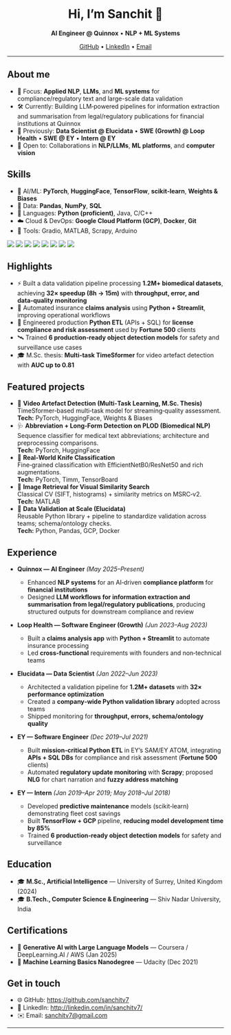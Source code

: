 <!-- Profile Header -->
<h1 align="center">Hi, I’m Sanchit <span>👋</span></h1>
<p align="center">
  <b>AI Engineer @ Quinnox</b> • <b>NLP + ML Systems</b><br/>
</p>

<!-- Quick Links -->
<p align="center">
  <a href="https://github.com/sanchitv7">GitHub</a> •
  <a href="http://linkedin.com/in/sanchitv7/">LinkedIn</a> •
  <a href="mailto:sanchitv7@gmail.com">Email</a>
</p>

---

## About me
- 🔎 Focus: **Applied NLP**, **LLMs**, and **ML systems** for compliance/regulatory text and large-scale data validation
- 🛠️ Currently: Building LLM‑powered pipelines for information extraction and summarisation from legal/regulatory publications for financial institutions at Quinnox
- 🧩 Previously: **Data Scientist @ Elucidata** • **SWE (Growth) @ Loop Health** • **SWE @ EY** • **Intern @ EY**
- 🤝 Open to: Collaborations in **NLP/LLMs**, **ML platforms**, and **computer vision**

## Skills
- 🤖 AI/ML: **PyTorch**, **HuggingFace**, **TensorFlow**, **scikit‑learn**, **Weights & Biases**
- 🧮 Data: **Pandas**, **NumPy**, **SQL**
- 🐍 Languages: **Python (proficient)**, Java, C/C++
- ☁️ Cloud & DevOps: **Google Cloud Platform (GCP)**, **Docker**, **Git**
- 🧰 Tools: Gradio, MATLAB, Scrapy, Arduino

<!-- Optional visual badges; keep or remove as you like -->
<p>
  <img src="https://img.shields.io/badge/Python-3776AB?logo=python&logoColor=white&style=for-the-badge" />
  <img src="https://img.shields.io/badge/PyTorch-EE4C2C?logo=pytorch&logoColor=white&style=for-the-badge" />
  <img src="https://img.shields.io/badge/HuggingFace-FFD21E?logo=huggingface&logoColor=black&style=for-the-badge" />
  <img src="https://img.shields.io/badge/TensorFlow-FF6F00?logo=tensorflow&logoColor=white&style=for-the-badge" />
  <img src="https://img.shields.io/badge/scikit--learn-F7931E?logo=scikitlearn&logoColor=white&style=for-the-badge" />
  <img src="https://img.shields.io/badge/GCP-4285F4?logo=googlecloud&logoColor=white&style=for-the-badge" />
  <img src="https://img.shields.io/badge/Docker-2496ED?logo=docker&logoColor=white&style=for-the-badge" />
  <img src="https://img.shields.io/badge/W%26B-FFBE00?style=for-the-badge" />
</p>

## Highlights
- ⚡ Built a data validation pipeline processing **1.2M+ biomedical datasets**, achieving **32× speedup (8h → 15m)** with **throughput, error, and data‑quality monitoring**
- 🧾 Automated insurance **claims analysis** using **Python + Streamlit**, improving operational workflows
- 🔗 Engineered production **Python ETL** (APIs + SQL) for **license compliance and risk assessment** used by **Fortune 500** clients
- 🛰️ Trained **6 production‑ready object detection models** for safety and surveillance use cases
- 🎓 M.Sc. thesis: **Multi‑task TimeSformer** for video artefact detection with **AUC up to 0.81**

## Featured projects
- 🎥 <b>Video Artefact Detection (Multi‑Task Learning, M.Sc. Thesis)</b>  
  TimeSformer‑based multi‑task model for streaming‑quality assessment.  
  <b>Tech:</b> PyTorch, HuggingFace, Weights & Biases
- 🩺 <b>Abbreviation + Long‑Form Detection on PLOD (Biomedical NLP)</b>  
  Sequence classifier for medical text abbreviations; architecture and preprocessing comparisons.  
  <b>Tech:</b> PyTorch, HuggingFace
- 🍄 <b>Real‑World Knife Classification</b>  
  Fine‑grained classification with EfficientNetB0/ResNet50 and rich augmentations.  
  <b>Tech:</b> PyTorch, Timm, TensorBoard
- 🔎 <b>Image Retrieval for Visual Similarity Search</b>  
  Classical CV (SIFT, histograms) + similarity metrics on MSRC‑v2.  
  <b>Tech:</b> MATLAB
- 🧪 <b>Data Validation at Scale (Elucidata)</b>  
  Reusable Python library + pipeline to standardize validation across teams; schema/ontology checks.  
  <b>Tech:</b> Python, Pandas, GCP, Docker

## Experience
- <b>Quinnox — AI Engineer</b> <i>(May 2025–Present)</i>  
  - Enhanced **NLP systems** for an AI‑driven **compliance platform** for **financial institutions**  
  - Designed **LLM workflows for information extraction and summarisation from legal/regulatory publications**, producing structured outputs for downstream compliance and review

- <b>Loop Health — Software Engineer (Growth)</b> <i>(Jun 2023–Aug 2023)</i>  
  - Built a **claims analysis app** with **Python + Streamlit** to automate insurance processing  
  - Led **cross‑functional** requirements with founders and non‑technical teams

- <b>Elucidata — Data Scientist</b> <i>(Jan 2022–Jun 2023)</i>  
  - Architected a validation pipeline for **1.2M+ datasets** with **32× performance optimization**  
  - Created a **company‑wide Python validation library** adopted across teams  
  - Shipped monitoring for **throughput, errors, schema/ontology quality**

- <b>EY — Software Engineer</b> <i>(Dec 2019–Jul 2021)</i>  
  - Built **mission‑critical Python ETL** in EY’s SAM/EY ATOM, integrating **APIs + SQL DBs** for compliance and risk assessment (**Fortune 500** clients)  
  - Automated **regulatory update monitoring** with **Scrapy**; proposed **NLG** for chart narration and **fuzzy address matching**

- <b>EY — Intern</b> <i>(Jan 2019–Apr 2019; May 2018–Jul 2018)</i>  
  - Developed **predictive maintenance** models (scikit‑learn) demonstrating fleet cost savings  
  - Built **TensorFlow + GCP** pipeline, **reducing model development time by 85%**  
  - Trained **6 production‑ready object detection models** for safety and surveillance

## Education
- 🎓 <b>M.Sc., Artificial Intelligence</b> — University of Surrey, United Kingdom (2024)  
- 🎓 <b>B.Tech., Computer Science & Engineering</b> — Shiv Nadar University, India

## Certifications
- 🧠 <b>Generative AI with Large Language Models</b> — Coursera / DeepLearning.AI / AWS (Jan 2025)
- 📘 <b>Machine Learning Basics Nanodegree</b> — Udacity (Dec 2021)

## Get in touch
- 🌐 GitHub: https://github.com/sanchitv7  
- 💼 LinkedIn: http://linkedin.com/in/sanchitv7/  
- ✉️ Email: sanchitv7@gmail.com

---

<!-- Dynamic sections 
<p align="center">
  <img src="https://github-readme-stats.vercel.app/api?username=sanchitv7&show_icons=true&theme=transparent&hide_border=true" height="150" />
  <img src="https://github-readme-stats.vercel.app/api/top-langs/?username=sanchitv7&layout=compact&theme=transparent&hide_border=true" height="150" />
</p>

<p align="center">
  <img src="https://streak-stats.demolab.com?user=sanchitv7&theme=transparent&hide_border=true" height="170" />
</p>

<p align="center">
  <img src="https://github-profile-trophy.vercel.app/?username=sanchitv7&theme=gruvbox&no-frame=true&row=1&column=6" />
</p>

<p align="center">
  <img src="https://komarev.com/ghpvc/?username=sanchitv7&style=flat-square" />
</p>
-->

